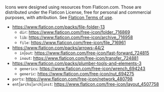 Icons were designed using resources from Flaticon.com.
Those are distributed under the Flaticon License, free for personal and commercial purposes, with attribution.
See [Flaticon Terms of use](https://www.freepikcompany.com/legal#nav-flaticon).

- https://www.flaticon.com/packs/file-folder-13
  - `dir`: https://www.flaticon.com/free-icon/folder_716869
  - `lib`: https://www.flaticon.com/free-icon/archive_716958
  - `file`: https://www.flaticon.com/free-icon/file_716961
- https://www.flaticon.com/packs/arrows-44/2
  - `in`|`out`: https://www.flaticon.com/free-icon/fast-forward_724815
  - `inout`: https://www.flaticon.com/free-icon/transfer_724881
- https://www.flaticon.com/packs/plumber-tools-and-elements-3
  - `generics`: https://www.flaticon.com/free-icon/wrench_694243
  - `generic`: https://www.flaticon.com/free-icon/nut_694275
- `ports`: https://www.flaticon.com/free-icon/network_480798
- `ent`|`archs`|`arch`|`inst`: https://www.flaticon.com/free-icon/layout_4507758

